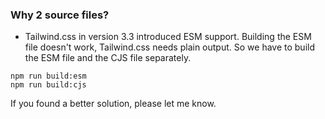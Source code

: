 ### Why 2 source files?

- Tailwind.css in version 3.3 introduced ESM support. Building the ESM file doesn't work, Tailwind.css needs plain output. So we have to build the ESM file and the CJS file separately.

```
npm run build:esm
npm run build:cjs
```

If you found a better solution, please let me know.